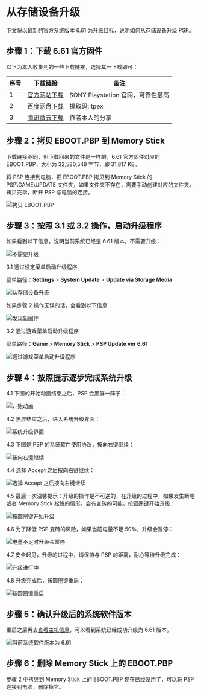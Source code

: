 # 从存储设备升级

下文将以最新的官方系统版本 6.61 为升级目标，说明如何从存储设备升级 PSP。

## 步骤 1：下载 6.61 官方固件

以下为本人收集到的一些下载链接，选择其一下载即可：

| 序号 | 下载链接 | 备注
| --------- | --------- | ---------
| 1 | [官方网站下载](http://du01.psp.update.playstation.org/update/psp/image/us/2014_1212_6be8878f475ac5b1a499b95ab2f7d301/EBOOT.PBP) | SONY Playstation 官网，可靠性最高
| 2 | [百度网盘下载](https://pan.baidu.com/s/1qtt4ehPEzFX9osqqNJxlkg) | 提取码: tpex
| 3 | [腾讯微云下载](https://share.weiyun.com/OpAWromN) | 作者本人的分享

## 步骤 2：拷贝 EBOOT.PBP 到 Memory Stick

下载链接不同，但下载回来的文件是一样的，6.61 官方固件对应的 EBOOT.PBP，大小为 32,580,549 字节，即 31,817 KB。

将 PSP 连接到电脑，把 EBOOT.PBP 拷贝到 Memory Stick 的 PSP\GAME\UPDATE 文件夹，如果文件夹不存在，需要手动创建对应的文件夹。拷贝完毕，断开 PSP 与电脑的连接。

![拷贝 EBOOT.PBP](copy-eboot.pbp.png "拷贝 EBOOT.PBP")

## 步骤 3：按照 3.1 或 3.2 操作，启动升级程序

如果看到以下信息，说明当前系统已经是 6.61 版本，不需要升级：

![不需要升级](no-need-update.png "不需要升级")

3.1 通过设定菜单启动升级程序

菜单路径：**Settings** > **System Update** > **Update via Storage Media**

![从存储设备升级](via-storage-media.png "从存储设备升级")

如果步骤 2 操作无误的话，会看到以下信息：

![发现新固件](found-6.61.png "发现新固件")

3.2 通过游戏菜单启动升级程序

菜单路径：**Game** > **Memory Stick** > **PSP Update ver 6.61**

![通过游戏菜单启动升级程序](update-6.61.png "通过游戏菜单启动升级程序")

## 步骤 4：按照提示逐步完成系统升级

4.1 下图的开始动画结束之后，PSP 会黑屏一阵子：

![开始动画](start-animation.png "开始动画")

4.2 黑屏结束之后，进入系统升级界面：

![系统升级界面](start.png "系统升级界面")

4.3 下图是 PSP 的系统软件使用协议，按向右键继续：

![按向右键继续](license.png "按向右键继续")

4.4 选择 Accept 之后按向右键继续：

![选择 Accept 之后按向右键继续](accept.png "选择 Accept 之后按向右键继续")

4.5 最后一次温馨提示：升级的操作是不可逆的，在升级的过程中，如果发生断电或者 Memory Stick 松脱的情形，会有变砖的可能。按圆圈键开始升级：

![按圆圈键开始升级](last-confirm.png "按圆圈键开始升级")

4.6 为了降低 PSP 变砖的风险，如果当前电量不足 50%，升级会暂停：

![电量不足时升级会暂停](battery-level-low.png "电量不足时升级会暂停")

4.7 安全起见，升级的过程中，请保持与 PSP 的距离，耐心等待升级完成：

![升级进行中](updating.png "升级进行中")

4.8 升级完成后，按圆圈键重启：

![按圆圈键重启](complete.png "按圆圈键重启")

## 步骤 5：确认升级后的系统软件版本

重启之后再去[查看主机信息](..\..\system-settings\system-information\README.md "不懂查看主机信息的点这里")，可以看到系统已经成功升级为 6.61 版本。

![当前系统软件版本为 6.61](version-6.61.png "当前系统软件版本为 6.61")

## 步骤 6：删除 Memory Stick 上的 EBOOT.PBP

步骤 2 中拷贝到 Memory Stick 上的 EBOOT.PBP 现在已经没用了，可以将 PSP 连接到电脑，删除掉它。
